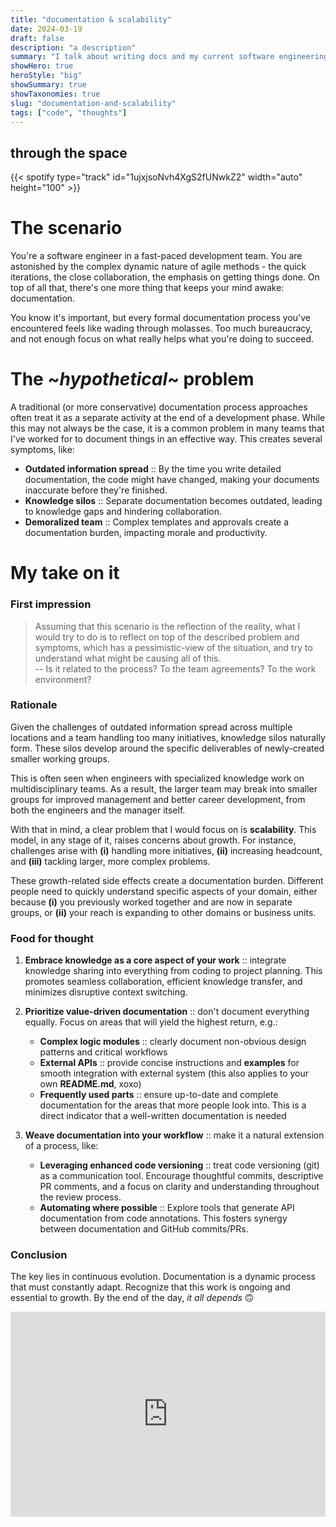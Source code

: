 ```yaml
---
title: "documentation & scalability"
date: 2024-03-19
draft: false
description: "a description"
summary: "I talk about writing docs and my current software engineering perspective about it, food for thoughts I would say."
showHero: true
heroStyle: "big"
showSummary: true
showTaxonomies: true
slug: "documentation-and-scalability"
tags: ["code", "thoughts"]
---
```

<h2 class="mt-0">through the space</h2>
{{< spotify type="track" id="1ujxjsoNvh4XgS2fUNwkZ2" width="auto" height="100" >}}


# The scenario

You're a software engineer in a fast-paced development team. You are astonished
by the complex dynamic nature of agile methods - the quick iterations, the close
collaboration, the emphasis on getting things done. On top of all that, there's
one more thing that keeps your mind awake: documentation.

You know it's important, but every formal documentation process you've
encountered feels like wading through molasses. Too much bureaucracy, and not
enough focus on what really helps what you're doing to succeed.

# The ~*hypothetical*~ problem

A traditional (or more conservative) documentation process approaches often
treat it as a separate activity at the end of a development phase. While this
may not always be the case, it is a common problem in many teams that I've
worked for to document things in an effective way. This creates several
symptoms, like:

- **Outdated information spread** :: By the time you write detailed
  documentation, the code might have changed, making your documents inaccurate
  before they're finished.
- **Knowledge silos** :: Separate documentation becomes outdated, leading to
  knowledge gaps and hindering collaboration.
- **Demoralized team** :: Complex templates and approvals create a documentation
  burden, impacting morale and productivity.

# My take on it

### First impression

> Assuming that this scenario is the reflection of the reality, what I would try
to do is to reflect on top of the described problem and symptoms, which has a
pessimistic-view of the situation, and try to understand what might be causing
all of this.<br>-- Is it related to the process? To the team agreements? To the
work environment?

### Rationale

Given the challenges of outdated information spread across multiple locations
and a team handling too many initiatives, knowledge silos naturally form. These
silos develop around the specific deliverables of newly-created smaller working
groups.

This is often seen when engineers with specialized knowledge work on
multidisciplinary teams. As a result, the larger team may break into smaller
groups for improved management and better career development, from both the
engineers and the manager itself.

With that in mind, a clear problem that I would focus on is **scalability**.
This model, in any stage of it, raises concerns about growth. For instance,
challenges arise with **(i)** handling more initiatives, **(ii)** increasing headcount,
and **(iii)** tackling larger, more complex problems.

These growth-related side effects create a documentation burden. Different
people need to quickly understand specific aspects of your domain, either
because **(i)** you previously worked together and are now in separate groups,
or **(ii)** your reach is expanding to other domains or business units.

### Food for thought

1. **Embrace knowledge as a core aspect of your work** :: integrate knowledge
   sharing into everything from coding to project planning. This promotes
   seamless collaboration, efficient knowledge transfer, and minimizes
   disruptive context switching.

2. **Prioritize value-driven documentation** :: don't document everything
   equally. Focus on areas that will yield the highest return, e.g.:
   - **Complex logic modules** :: clearly document non-obvious design patterns
     and critical workflows
   - **External APIs** :: provide concise instructions and **examples** for
     smooth integration with external system (this also applies to your own
     **README.md**, xoxo)
   - **Frequently used parts** :: ensure up-to-date and complete documentation
     for the areas that more people look into. This is a direct indicator that a
     well-written documentation is needed
3. **Weave documentation into your workflow** :: make it a natural extension of
   a process, like:
   - **Leveraging enhanced code versioning** :: treat code versioning (git) as a
     communication tool. Encourage thoughtful commits, descriptive PR comments,
     and a focus on clarity and understanding throughout the review process.
   - **Automating where possible** :: Explore tools that generate API
     documentation from code annotations. This fosters synergy between
     documentation and GitHub commits/PRs.

### Conclusion

The key lies in continuous evolution. Documentation is a dynamic process that
must constantly adapt. Recognize that this work is ongoing and essential to
growth. By the end of the day, *it all depends* 🙃

<div style="width:100%;height:0;padding-bottom:65%;position:relative;"><iframe src="https://giphy.com/embed/C25OqSUQliU7K" width="100%" height="100%" style="position:absolute" frameBorder="0" class="giphy-embed" allowFullScreen></iframe></div>
